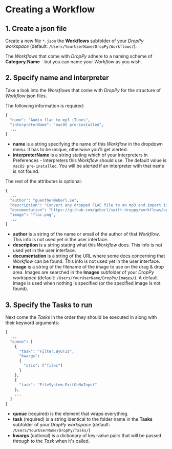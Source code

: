 # Creating a Workflow

## 1. Create a json file

Create a new file `*.json` the **Workflows** subfolder of your *DropPy workspace* (default: `/Users/YourUserName/DropPy/Workflows/`).

The *Workflows* that come with *DropPy* adhere to a naming scheme of **Category.Name** - but you can name your *Workflow* as you wish.

## 2. Specify name and interpreter

Take a look into the *Workflows* that come with *DropPy* for the structure of *Workflow* json files.

The following information is required:

```python
{
  "name": "Audio flac to mp3 iTunes",
  "interpreterName": "macOS pre-installed",
  ...
}
```

- **name** is a string specifying the name of this *Workflow* in the dropdown menu. It has to be unique, otherwise you'll get alerted.
- **interpreterName** is a string stating which of your interpreters in Preferences - Interpreters this *Workflow* should use. The default value is `macOS pre-installed`. You will be alerted if an interpreter with that name is not found.

The rest of the attributes is optional:
```python
{
  ...
  "author": "guenther@eberl.se",
  "description": "Convert any dropped FLAC file to an mp3 and import it into iTunes.",
  "documentation": "https://github.com/geberl/swift-droppy/workflows/audio-flac-to-mp3-itunes",
  "image": "flac.png",
  ...
}
```

- **author** is a string of the name or email of the author of that *Workflow*. This info is not used yet in the user interface.
- **description** is a string stating what this *Workflow* does. This info is not used yet in the user interface.
- **documentation** is a string of the URL where some docs concerning that *Workflow* can be found. This info is not used yet in the user interface.
- **image** is a string of the filename of the image to use on the drag & drop area. Images are searched in the **Images** subfolder of your *DropPy workspace* (default: `/Users/YourUserName/DropPy/Images/`). A default image is used when nothing is specified (or the specified image is not found).

## 3. Specify the Tasks to run

Next come the *Tasks* in the order they should be executed in along with their keyword arguments:

```python
{
  ...
  "queue": [
    {
      "task": "Filter.ByUTIs",
      "kwargs":
      {
        "utis": ["files"]
      }
    },
    {
      "task": "FileSystem.ExitOnNoInput"
    },
    ...
  ]
}
```

- **queue** (required) is the element that wraps everything.
- **task** (required) is a string identical to the folder name in the **Tasks** subfolder of your *DropPy workspace* (default: `/Users/YourUserName/DropPy/Tasks/`)
- **kwargs** (optional) is a dictionary of key-value pairs that will be passed through to the *Task* when it's called.
